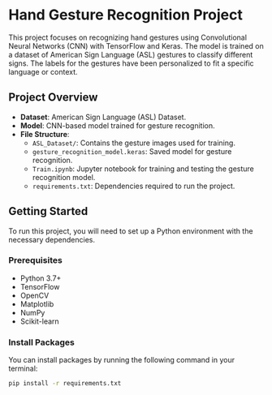 # Hand Gesture Recognition Project

This project focuses on recognizing hand gestures using Convolutional Neural Networks (CNN) with TensorFlow and Keras. The model is trained on a dataset of American Sign Language (ASL) gestures to classify different signs. The labels for the gestures have been personalized to fit a specific language or context.

## Project Overview

- **Dataset**: American Sign Language (ASL) Dataset.
- **Model**: CNN-based model trained for gesture recognition.
- **File Structure**:
  - `ASL_Dataset/`: Contains the gesture images used for training.
  - `gesture_recognition_model.keras`: Saved model for gesture recognition.
  - `Train.ipynb`: Jupyter notebook for training and testing the gesture recognition model.
  - `requirements.txt`: Dependencies required to run the project.

## Getting Started

To run this project, you will need to set up a Python environment with the necessary dependencies.

### Prerequisites

- Python 3.7+
- TensorFlow
- OpenCV
- Matplotlib
- NumPy
- Scikit-learn

### Install Packages

You can install packages by running the following command in your terminal:

```bash
pip install -r requirements.txt

